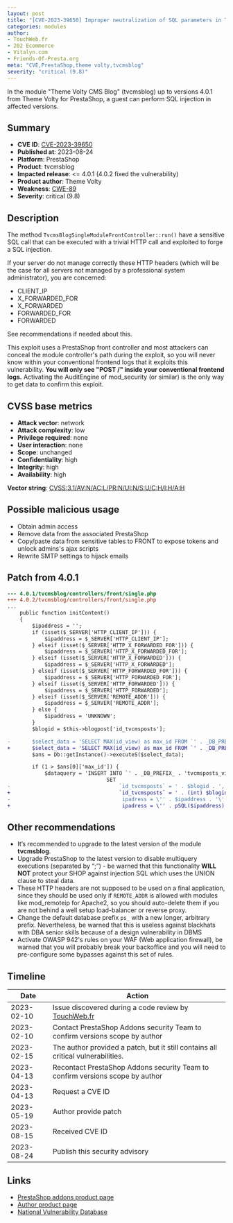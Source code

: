 ```yaml
---
layout: post
title: "[CVE-2023-39650] Improper neutralization of SQL parameters in Theme Volty CMS Blog module for PrestaShop"
categories: modules
author:
- TouchWeb.fr
- 202 Ecommerce
- Vitalyn.com
- Friends-Of-Presta.org
meta: "CVE,PrestaShop,theme volty,tvcmsblog"
severity: "critical (9.8)"
---
```


In the module "Theme Volty CMS Blog" (tvcmsblog) up to versions 4.0.1 from Theme Volty for PrestaShop, a guest can perform SQL injection in affected versions.


## Summary

* **CVE ID**: [CVE-2023-39650](https://cve.mitre.org/cgi-bin/cvename.cgi?name=CVE-2023-39650)
* **Published at**: 2023-08-24
* **Platform**: PrestaShop
* **Product**: tvcmsblog
* **Impacted release**: <= 4.0.1 (4.0.2 fixed the vulnerability)
* **Product author**: Theme Volty
* **Weakness**: [CWE-89](https://cwe.mitre.org/data/definitions/89.html)
* **Severity**: critical (9.8)

## Description

The method `TvcmsBlogSingleModuleFrontController::run()` have a sensitive SQL call that can be executed with a trivial HTTP call and exploited to forge a SQL injection.

If your server do not manage correctly these HTTP headers (which will be the case for all servers not managed by a professional system administrator), you are concerned: 

- CLIENT_IP
- X_FORWARDED_FOR
- X_FORWARDED
- FORWARDED_FOR
- FORWARDED

See recommendations if needed about this.

This exploit uses a PrestaShop front controller and most attackers can conceal the module controller's path during the exploit, so you will never know within your conventional frontend logs that it exploits this vulnerability. **You will only see "POST /" inside your conventional frontend logs.** Activating the AuditEngine of mod_security (or similar) is the only way to get data to confirm this exploit.

## CVSS base metrics

* **Attack vector**: network
* **Attack complexity**: low
* **Privilege required**: none
* **User interaction**: none
* **Scope**: unchanged
* **Confidentiality**: high
* **Integrity**: high
* **Availability**: high

**Vector string**: [CVSS:3.1/AV:N/AC:L/PR:N/UI:N/S:U/C:H/I:H/A:H](https://nvd.nist.gov/vuln-metrics/cvss/v3-calculator?vector=AV:N/AC:L/PR:N/UI:N/S:U/C:H/I:H/A:H)

## Possible malicious usage

* Obtain admin access
* Remove data from the associated PrestaShop
* Copy/paste data from sensitive tables to FRONT to expose tokens and unlock admins's ajax scripts
* Rewrite SMTP settings to hijack emails

## Patch from 4.0.1

```diff
--- 4.0.1/tvcmsblog/controllers/front/single.php
+++ 4.0.2/tvcmsblog/controllers/front/single.php
...
    public function initContent()
    {
        $ipaddress = '';
        if (isset($_SERVER['HTTP_CLIENT_IP'])) {
            $ipaddress = $_SERVER['HTTP_CLIENT_IP'];
        } elseif (isset($_SERVER['HTTP_X_FORWARDED_FOR'])) {
            $ipaddress = $_SERVER['HTTP_X_FORWARDED_FOR'];
        } elseif (isset($_SERVER['HTTP_X_FORWARDED'])) {
            $ipaddress = $_SERVER['HTTP_X_FORWARDED'];
        } elseif (isset($_SERVER['HTTP_FORWARDED_FOR'])) {
            $ipaddress = $_SERVER['HTTP_FORWARDED_FOR'];
        } elseif (isset($_SERVER['HTTP_FORWARDED'])) {
            $ipaddress = $_SERVER['HTTP_FORWARDED'];
        } elseif (isset($_SERVER['REMOTE_ADDR'])) {
            $ipaddress = $_SERVER['REMOTE_ADDR'];
        } else {
            $ipaddress = 'UNKNOWN';
        }
        $blogid = $this->blogpost['id_tvcmsposts'];

-       $select_data = 'SELECT MAX(id_view) as max_id FROM `' . _DB_PREFIX_ . 'tvcmsposts_view` where `id_tvcmsposts` = ' . $blogid . ' AND `ipadress` = \'' . $ipaddress . '\' ';
+       $select_data = 'SELECT MAX(id_view) as max_id FROM `' . _DB_PREFIX_ . 'tvcmsposts_view` where `id_tvcmsposts` = ' . (int) $blogid . ' AND `ipadress` = \'' . pSQL($ipaddress) . '\' ';
        $ans = Db::getInstance()->executeS($select_data);

        if (1 > $ans[0]['max_id']) {
            $dataquery = 'INSERT INTO `' . _DB_PREFIX_ . 'tvcmsposts_view`
                                SET 
-                                   `id_tvcmsposts` = ' . $blogid . ',
+                                   `id_tvcmsposts` = ' . (int) $blogid . ',
-                                    ipadress = \'' . $ipaddress . '\'';
+                                    ipadress = \'' . pSQL($ipaddress) . '\'';
```

## Other recommendations

* It’s recommended to upgrade to the latest version of the module **tvcmsblog**.
* Upgrade PrestaShop to the latest version to disable multiquery executions (separated by “;”) - be warned that this functionality **WILL NOT** protect your SHOP against injection SQL which uses the UNION clause to steal data.
* These HTTP headers are not supposed to be used on a final application, since they should be used only if `REMOTE_ADDR` is allowed with modules like mod_remoteip for Apache2, so you should auto-delete them if you are not behind a well setup load-balancer or reverse proxy.
* Change the default database prefix `ps_` with a new longer, arbitrary prefix. Nevertheless, be warned that this is useless against blackhats with DBA senior skills because of a design vulnerability in DBMS
* Activate OWASP 942's rules on your WAF (Web application firewall), be warned that you will probably break your backoffice and you will need to pre-configure some bypasses against this set of rules.

## Timeline

| Date | Action |
|--|--|
| 2023-02-10 | Issue discovered during a code review by [TouchWeb.fr](https://www.touchweb.fr) |
| 2023-02-10 | Contact PrestaShop Addons security Team to confirm versions scope by author |
| 2023-02-15 | The author provided a patch, but it still contains all critical vulnerabilities. |
| 2023-04-13 | Recontact PrestaShop Addons security Team to confirm versions scope by author |
| 2023-04-13 | Request a CVE ID |
| 2023-05-19 | Author provide patch |
| 2023-08-15 | Received CVE ID |
| 2023-08-24 | Publish this security advisory |

## Links

* [PrestaShop addons product page](https://addons.prestashop.com/fr/themes-electronique-high-tech/29992-electron-mega-electronique-high-tech-store.html)
* [Author product page](https://themevolty.com/electron-mega-electronic-store)
* [National Vulnerability Database](https://nvd.nist.gov/vuln/detail/CVE-2023-39650)
